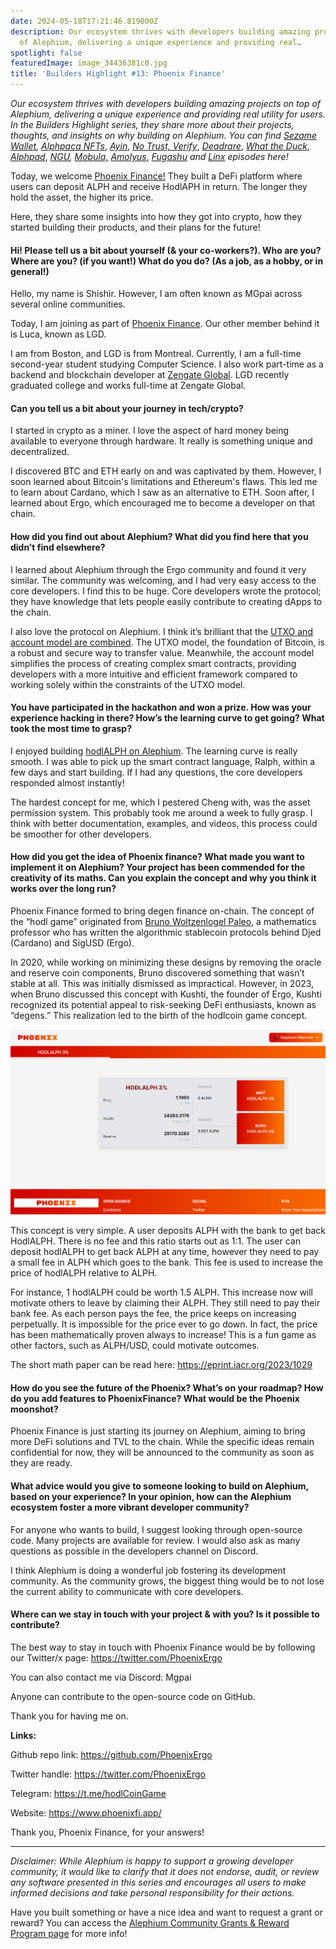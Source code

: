 ```yaml
---
date: 2024-05-18T17:21:46.819000Z
description: Our ecosystem thrives with developers building amazing projects on top
  of Alephium, delivering a unique experience and providing real…
spotlight: false
featuredImage: image_34436381c0.jpg
title: 'Builders Highlight #13: Phoenix Finance'
---
```


_Our ecosystem thrives with developers building amazing projects on top of Alephium, delivering a unique experience and providing real utility for users. In the Builders Highlight series, they share more about their projects, thoughts, and insights on why building on Alephium. You can find_ <a href="https://medium.com/@alephium/builders-highlight-sezame-wallet-ddb4aeb61881" ><em>Sezame Wallet</em></a>_,_ <a href="https://medium.com/@alephium/builders-highlight-alphpaca-nfts-99c69775f04c" ><em>Alphpaca NFTs</em></a>, <a href="https://medium.com/@alephium/builders-highlight-3-ayin-6be4a6bd4ec2" ><em>Ayin</em></a>, <a href="https://medium.com/@alephium/builders-highlight-4-no-trust-verify-9ea495ca826f" ><em>No Trust, Verify</em></a>, <a href="https://medium.com/@alephium/builders-highlight-5-deadrare-d5ff90d6161e" ><em>Deadrare</em></a>, <a href="https://medium.com/@alephium/builders-highlight-6-what-the-duck-0aedc602ecfd" ><em>What the Duck</em></a>, <a href="https://medium.com/@alephium/builders-highlight-7-alphpad-bbd4f4a34fd5" ><em>Alphpad</em></a>, <a href="https://medium.com/@alephium/builders-highlight-8-ngu-money-f8bf05e36e99" ><em>NGU</em></a>_,_ <a href="https://medium.com/@alephium/builders-highlight-9-mobula-f9c45dc6c691" ><em>Mobula,</em></a> <a href="https://medium.com/@alephium/builders-highlight-10-amolyus-39e03b6bd3f0" ><em>Amolyus</em></a>, <a href="https://medium.com/@alephium/builders-highlight-11-fugashu-4f8566d1a8f0" ><em>Fugashu</em></a> _and_ <a href="https://medium.com/@alephium/builders-highlight-12-linx-0c9a315956fd" ><em>Linx</em></a> _episodes here!_

Today, we welcome <a href="https://twitter.com/PhoenixErgo" >Phoenix Finance!</a> They built a DeFi platform where users can deposit ALPH and receive HodlAPH in return. The longer they hold the asset, the higher its price.

Here, they share some insights into how they got into crypto, how they started building their products, and their plans for the future!

#### Hi! Please tell us a bit about yourself (& your co-workers?). Who are you? Where are you? (if you want!) What do you do? (As a job, as a hobby, or in general!)

Hello, my name is Shishir. However, I am often known as MGpai across several online communities.

Today, I am joining as part of <a href="https://www.phoenixfi.app/" >Phoenix Finance</a>. Our other member behind it is Luca, known as LGD.

I am from Boston, and LGD is from Montreal. Currently, I am a full-time second-year student studying Computer Science. I also work part-time as a backend and blockchain developer at <a href="https://www.zengate.global/" >Zengate Global</a>. LGD recently graduated college and works full-time at Zengate Global.

#### Can you tell us a bit about your journey in tech/crypto?

I started in crypto as a miner. I love the aspect of hard money being available to everyone through hardware. It really is something unique and decentralized.

I discovered BTC and ETH early on and was captivated by them. However, I soon learned about Bitcoin's limitations and Ethereum's flaws. This led me to learn about Cardano, which I saw as an alternative to ETH. Soon after, I learned about Ergo, which encouraged me to become a developer on that chain.

#### How did you find out about Alephium? What did you find here that you didn’t find elsewhere?

I learned about Alephium through the Ergo community and found it very similar. The community was welcoming, and I had very easy access to the core developers. I find this to be huge. Core developers wrote the protocol; they have knowledge that lets people easily contribute to creating dApps to the chain.

I also love the protocol on Alephium. I think it’s brilliant that the <a href="https://medium.com/@alephium/an-introduction-to-the-stateful-utxo-model-8de3b0f76749" >UTXO and account model are combined</a>. The UTXO model, the foundation of Bitcoin, is a robust and secure way to transfer value. Meanwhile, the account model simplifies the process of creating complex smart contracts, providing developers with a more intuitive and efficient framework compared to working solely within the constraints of the UTXO model.

#### You have participated in the hackathon and won a prize. How was your experience hacking in there? How’s the learning curve to get going? What took the most time to grasp?

I enjoyed building <a href="https://medium.com/@alephium/hackathon-winners-announced-68d55711b99d" >hodlALPH on Alephium</a>. The learning curve is really smooth. I was able to pick up the smart contract language, Ralph, within a few days and start building. If I had any questions, the core developers responded almost instantly!

The hardest concept for me, which I pestered Cheng with, was the asset permission system. This probably took me around a week to fully grasp. I think with better documentation, examples, and videos, this process could be smoother for other developers.

#### How did you get the idea of Phoenix finance? What made you want to implement it on Alephium? Your project has been commended for the creativity of its maths. Can you explain the concept and why you think it works over the long run?

Phoenix Finance formed to bring degen finance on-chain. The concept of the “hodl game” originated from <a href="https://paleo.woltzenlogel.org/" >Bruno Woltzenlogel Paleo</a>, a mathematics professor who has written the algorithmic stablecoin protocols behind Djed (Cardano) and SigUSD (Ergo).

In 2020, while working on minimizing these designs by removing the oracle and reserve coin components, Bruno discovered something that wasn’t stable at all. This was initially dismissed as impractical. However, in 2023, when Bruno discussed this concept with Kushti, the founder of Ergo, Kushti recognized its potential appeal to risk-seeking DeFi enthusiasts, known as “degens.” This realization led to the birth of the hodlcoin game concept.

![](image_20c9c318f9.png)

This concept is very simple. A user deposits ALPH with the bank to get back HodlALPH. There is no fee and this ratio starts out as 1:1. The user can deposit hodlALPH to get back ALPH at any time, however they need to pay a small fee in ALPH which goes to the bank. This fee is used to increase the price of hodlALPH relative to ALPH.

For instance, 1 hodlALPH could be worth 1.5 ALPH. This increase now will motivate others to leave by claiming their ALPH. They still need to pay their bank fee. As each person pays the fee, the price keeps on increasing perpetually. It is impossible for the price ever to go down. In fact, the price has been mathematically proven always to increase! This is a fun game as other factors, such as ALPH/USD, could motivate outcomes.

The short math paper can be read here: <a href="https://eprint.iacr.org/2023/1029" >https://eprint.iacr.org/2023/1029</a>

#### How do you see the future of the Phoenix? What’s on your roadmap? How do you add features to PhoenixFinance? What would be the Phoenix moonshot?

Phoenix Finance is just starting its journey on Alephium, aiming to bring more DeFi solutions and TVL to the chain. While the specific ideas remain confidential for now, they will be announced to the community as soon as they are ready.

#### What advice would you give to someone looking to build on Alephium, based on your experience? In your opinion, how can the Alephium ecosystem foster a more vibrant developer community?

For anyone who wants to build, I suggest looking through open-source code. Many projects are available for review. I would also ask as many questions as possible in the developers channel on Discord.

I think Alephium is doing a wonderful job fostering its development community. As the community grows, the biggest thing would be to not lose the current ability to communicate with core developers.

#### Where can we stay in touch with your project & with you? Is it possible to contribute?

The best way to stay in touch with Phoenix Finance would be by following our Twitter/x page: <a href="https://twitter.com/PhoenixErgo" >https://twitter.com/PhoenixErgo</a>

You can also contact me via Discord: Mgpai

Anyone can contribute to the open-source code on GitHub.

Thank you for having me on.

**Links:**

Github repo link: <a href="https://github.com/PhoenixErgo" >https://github.com/PhoenixErgo</a>

Twitter handle: <a href="https://twitter.com/PhoenixErgo" >https://twitter.com/PhoenixErgo</a>

Telegram: <a href="https://t.me/hodlCoinGame" >https://t.me/hodlCoinGame</a>

Website: <a href="https://www.phoenixfi.app/" >https://www.phoenixfi.app/</a>

Thank you, Phoenix Finance, for your answers!

---

_Disclaimer: While Alephium is happy to support a growing developer community, it would like to clarify that it does not endorse, audit, or review any software presented in this series and encourages all users to make informed decisions and take personal responsibility for their actions._

Have you built something or have a nice idea and want to request a grant or reward? You can access the <a href="https://github.com/alephium/community/blob/master/Grant%26RewardProgram.md" >Alephium Community Grants &amp; Reward Program page</a> for more info!

